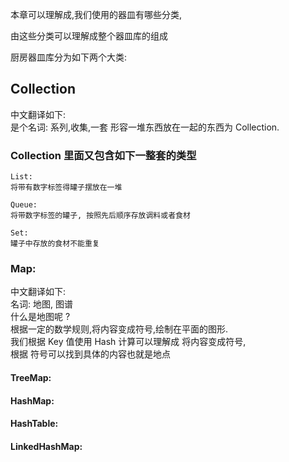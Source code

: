 本章可以理解成,我们使用的器皿有哪些分类,  

由这些分类可以理解成整个器皿库的组成   

厨房器皿库分为如下两个大类:

## Collection
中文翻译如下:  
是个名词: 系列,收集,一套
形容一堆东西放在一起的东西为 Collection.

### Collection 里面又包含如下一整套的类型
    List:  
    将带有数字标签得罐子摆放在一堆    

    Queue:  
    将带数字标签的罐子, 按照先后顺序存放调料或者食材  

    Set:  
    罐子中存放的食材不能重复  
    
### Map:  
中文翻译如下:  
名词: 地图, 图谱  
什么是地图呢 ?  
根据一定的数学规则,将内容变成符号,绘制在平面的图形.  
我们根据 Key 值使用 Hash 计算可以理解成 将内容变成符号,   
根据 符号可以找到具体的内容也就是地点  

#### TreeMap:  


#### HashMap:  

#### HashTable:  

#### LinkedHashMap:  





 